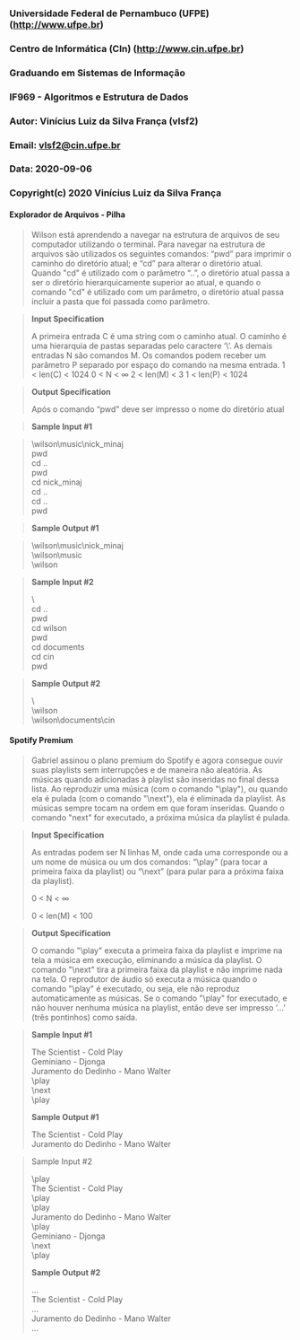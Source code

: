 ### Universidade Federal de Pernambuco (UFPE) (http://www.ufpe.br)

### Centro de Informática (CIn) (http://www.cin.ufpe.br)

### Graduando em Sistemas de Informação

### IF969 - Algoritmos e Estrutura de Dados

### Autor: Vinícius Luiz da Silva França (vlsf2)

### Email: vlsf2@cin.ufpe.br

### Data: 2020-09-06

### Copyright(c) 2020 Vinícius Luiz da Silva França



#### Explorador de Arquivos - Pilha

> Wilson está aprendendo a navegar na estrutura de arquivos de seu computador utilizando o terminal. Para navegar na estrutura de arquivos são utilizados os seguintes comandos: “pwd” para imprimir o caminho do diretório atual; e “cd” para alterar o diretório atual. Quando "cd" é utilizado com o parâmetro “..”, o diretório atual passa a ser o diretório hierarquicamente superior ao atual, e quando o comando "cd" é utilizado com um parâmetro, o diretório atual passa incluir a pasta que foi passada como parâmetro.

> **Input Specification**
>
> A primeira entrada C é uma string com o caminho atual. O caminho é uma hierarquia de pastas separadas pelo caractere ‘\’. As demais entradas N são comandos M. Os comandos podem receber um parâmetro P separado por espaço do comando na mesma entrada. 	1 < len(C) < 1024 0 < N < ∞        2 < len(M) < 3        1 < len(P) < 1024

> **Output Specification** 
>
> Após o comando “pwd” deve ser impresso o nome do diretório atual

>  **Sample Input #1**

> \wilson\music\nick_minaj  
> pwd  
> cd ..  
> pwd  
> cd nick_minaj  
> cd ..  
> cd ..  
> pwd  

> **Sample Output #1**

>  \wilson\music\nick_minaj  
> \wilson\music  
> \wilson  

> **Sample Input #2**
>
> \  
> cd ..  
> pwd  
> cd wilson  
> pwd  
> cd documents  
> cd cin  
> pwd  

> **Sample Output #2**
>
> \  
> \wilson  
> \wilson\documents\cin  



#### Spotify Premium

> Gabriel assinou o plano premium do Spotify e agora consegue ouvir suas playlists sem interrupções e de maneira não aleatória. As músicas quando adicionadas à playlist são inseridas no final dessa lista. Ao reproduzir uma música (com o comando "\play"), ou quando ela é pulada (com o comando "\next"), ela é eliminada da playlist. As músicas sempre tocam na ordem em que foram inseridas. Quando o comando "next" for executado, a próxima música da playlist é pulada.

> **Input Specification**
>
> As entradas podem ser N linhas M, onde cada uma corresponde ou a um nome de música ou um dos comandos: “\play” (para tocar a primeira faixa da playlist) ou “\next” (para pular para a próxima faixa da playlist).  
>
> 0 < N < ∞  
>
> 0 < len(M) < 100

> **Output Specification**
>
> O comando "\play" executa a primeira faixa da playlist e imprime na tela a música em execução, eliminando a música da playlist. O comando "\next" tira a primeira faixa da playlist e não imprime nada na tela. O reprodutor de áudio só executa a música quando o comando "\play" é executado, ou seja, ele não reproduz automaticamente as músicas. Se o comando "\play" for executado, e não houver nenhuma música na playlist, então deve ser impresso ’...’ (três pontinhos) como saída.

> **Sample Input #1**
>
> The Scientist - Cold Play  
> Geminiano - Djonga  
> Juramento do Dedinho - Mano Walter  
> \play  
> \next  
> \play  
>
> **Sample Output #1**
>
> The Scientist - Cold Play  
> Juramento do Dedinho - Mano Walter

  

> Sample Input #2
>
> \play  
> The Scientist -  Cold Play  
> \play  
> \play  
> Juramento do Dedinho - Mano Walter  
> \play  
> Geminiano - Djonga  
> \next  
> \play    
>
> **Sample Output #2**
>
> ...  
> The Scientist -  Cold Play  
> ...  
> Juramento do Dedinho - Mano Walter  
> ...  

 